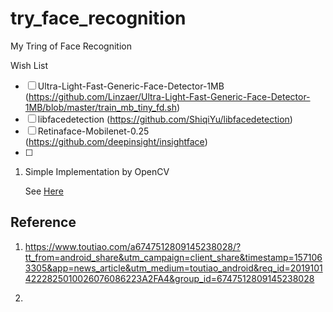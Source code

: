 # try_face_recognition
My Tring of Face Recognition

Wish List

- [ ] Ultra-Light-Fast-Generic-Face-Detector-1MB (https://github.com/Linzaer/Ultra-Light-Fast-Generic-Face-Detector-1MB/blob/master/train_mb_tiny_fd.sh) 
- [ ] libfacedetection (https://github.com/ShiqiYu/libfacedetection)
- [ ] Retinaface-Mobilenet-0.25 (https://github.com/deepinsight/insightface)
- [ ] 


1. Simple Implementation by OpenCV

   See [Here](./OpenCV_FR/Run.md)





## Reference

1. https://www.toutiao.com/a6747512809145238028/?tt_from=android_share&utm_campaign=client_share&timestamp=1571063305&app=news_article&utm_medium=toutiao_android&req_id=20191014222825010026076086223A2FA4&group_id=6747512809145238028

2. 
